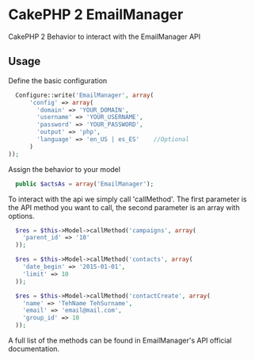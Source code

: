 # CakePHP 2 EmailManager
CakePHP 2 Behavior to interact with the EmailManager API

## Usage
Define the basic configuration
```php
  Configure::write('EmailManager', array(
	  'config' => array(
  		'domain' => 'YOUR_DOMAIN',
  		'username' => 'YOUR_USERNAME',
  		'password' => 'YOUR_PASSWORD',
  		'output' => 'php',
  		'language' => 'en_US | es_ES'    //Optional 
	  )	
));

```

Assign the behavior to your model
```php
  public $actsAs = array('EmailManager');
```

To interact with the api we simply call 'callMethod'. 
The first parameter is the API method you want to call, the second parameter is an array with options.

```php
  $res = $this->Model->callMethod('campaigns', array(
    'parent_id' => '10'
  ));
```

```php
  $res = $this->Model->callMethod('contacts', array(
    'date_begin' => '2015-01-01', 
    'limit' => 10
  ));
```

```php
  $res = $this->Model->callMethod('contactCreate', array(
    'name' => 'TehName TehSurname', 
    'email' => 'email@mail.com',
    'group_id' => 10
  ));
```
A full list of the methods can be found in EmailManager's API official documentation.

